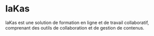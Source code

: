 IaKas
=====

IaKas est une solution de formation en ligne et de travail collaboratif, comprenant des outils de collaboration et de gestion de contenus.
